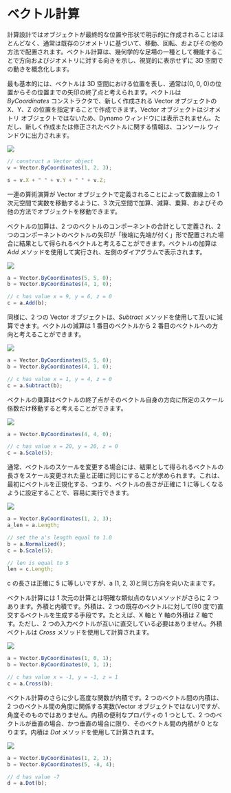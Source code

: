 # ベクトル計算

計算設計ではオブジェクトが最終的な位置や形状で明示的に作成されることはほとんどなく、通常は既存のジオメトリに基づいて、移動、回転、およびその他の方法で配置されます。ベクトル計算は、幾何学的な足場の一種として機能することで方向およびジオメトリに対する向きを示し、視覚的に表示せずに 3D 空間での動きを概念化します。

最も基本的には、ベクトルは 3D 空間における位置を表し、通常は(0, 0, 0)の位置からその位置までの矢印の終了点と考えられます。ベクトルは *ByCoordinates* コンストラクタで、新しく作成される Vector オブジェクトの X、Y、Z の位置を指定することで作成できます。Vector オブジェクトはジオメトリ オブジェクトではないため、Dynamo ウィンドウには表示されません。ただし、新しく作成または修正されたベクトルに関する情報は、コンソール ウィンドウに出力されます。

![](images/12-3/VectorMath_01.png)

```js
// construct a Vector object
v = Vector.ByCoordinates(1, 2, 3);

s = v.X + " " + v.Y + " " + v.Z;
```

一連の算術演算が Vector オブジェクトで定義されることによって数直線上の 1 次元空間で実数を移動するように、3 次元空間で加算、減算、乗算、およびその他の方法でオブジェクトを移動できます。

ベクトルの加算は、2 つのベクトルのコンポーネントの合計として定義され、2 つのコンポーネントのベクトルの矢印が「後端に先端が付く」形で配置された場合に結果として得られるベクトルと考えることができます。ベクトルの加算は *Add* メソッドを使用して実行され、左側のダイアグラムで表示されます。

![](images/12-3/VectorMath_02.png)

```js
a = Vector.ByCoordinates(5, 5, 0);
b = Vector.ByCoordinates(4, 1, 0);

// c has value x = 9, y = 6, z = 0
c = a.Add(b);
```

同様に、2 つの Vector オブジェクトは、*Subtract* メソッドを使用して互いに減算できます。ベクトルの減算は 1 番目のベクトルから 2 番目のベクトルへの方向と考えることができます。

![](images/12-3/VectorMath_03.png)

```js
a = Vector.ByCoordinates(5, 5, 0);
b = Vector.ByCoordinates(4, 1, 0);

// c has value x = 1, y = 4, z = 0
c = a.Subtract(b);
```

ベクトルの乗算はベクトルの終了点がそのベクトル自身の方向に所定のスケール係数だけ移動すると考えることができます。

![](images/12-3/VectorMath_04.png)

```js
a = Vector.ByCoordinates(4, 4, 0);

// c has value x = 20, y = 20, z = 0
c = a.Scale(5);
```

通常、ベクトルのスケールを変更する場合には、結果として得られるベクトルの長さをスケール変更された量と正確に同じにすることが求められます。これは、最初にベクトルを正規化する、つまり、ベクトルの長さが正確に 1 に等しくなるように設定することで、容易に実行できます。

![](images/12-3/VectorMath_05.png)

```js
a = Vector.ByCoordinates(1, 2, 3);
a_len = a.Length;

// set the a's length equal to 1.0
b = a.Normalized();
c = b.Scale(5);

// len is equal to 5
len = c.Length;
```

c の長さは正確に 5 に等しいですが、a (1, 2, 3)と同じ方向を向いたままです。

ベクトル計算には 1 次元の計算とは明確な類似点のないメソッドがさらに 2 つあります。外積と内積です。外積は、2 つの既存のベクトルに対して(90 度で)直交するベクトルを生成する手段です。たとえば、X 軸と Y 軸の外積は Z 軸です。ただし、2 つの入力ベクトルが互いに直交している必要はありません。外積ベクトルは *Cross* メソッドを使用して計算されます。

![](images/12-3/VectorMath_06.png)

```js
a = Vector.ByCoordinates(1, 0, 1);
b = Vector.ByCoordinates(0, 1, 1);

// c has value x = -1, y = -1, z = 1
c = a.Cross(b);
```

ベクトル計算のさらに少し高度な関数が内積です。2 つのベクトル間の内積は、2 つのベクトル間の角度に関係する実数(Vector オブジェクトではない)ですが、角度そのものではありません。内積の便利なプロパティの 1 つとして、2 つのベクトルが垂直の場合、かつ垂直の場合に限り、そのベクトル間の内積が 0 となります。内積は *Dot* メソッドを使用して計算されます。

![](images/12-3/VectorMath_07.png)

```js
a = Vector.ByCoordinates(1, 2, 1);
b = Vector.ByCoordinates(5, -8, 4);

// d has value -7
d = a.Dot(b);
```


